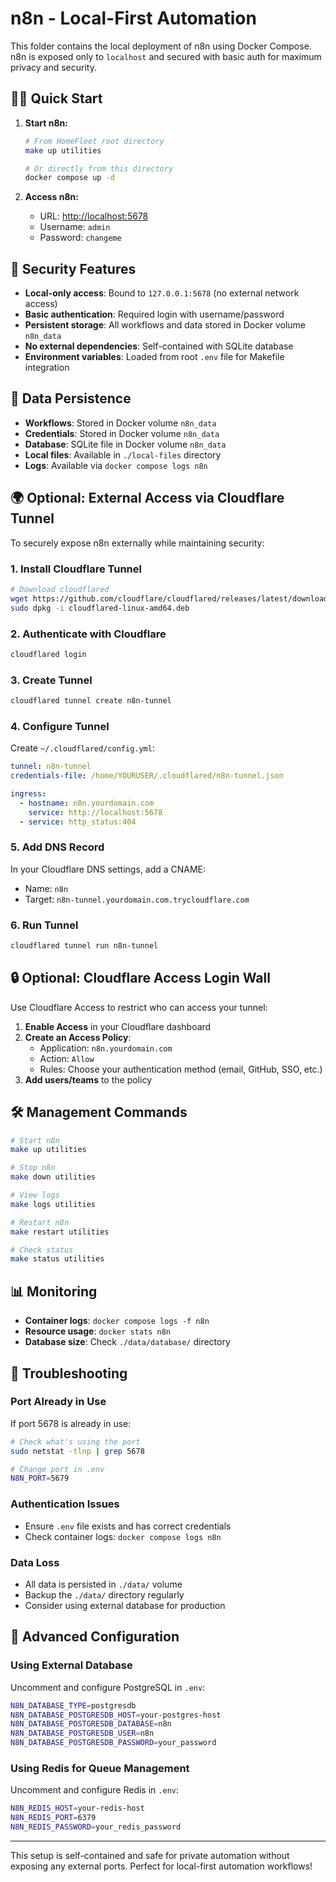 # n8n - Local-First Automation

This folder contains the local deployment of n8n using Docker Compose. n8n is exposed only to `localhost` and secured with basic auth for maximum privacy and security.

## 🏃‍♂️ Quick Start

1. **Start n8n:**
   ```bash
   # From HomeFleet root directory
   make up utilities
   
   # Or directly from this directory
   docker compose up -d
   ```

2. **Access n8n:**
   - URL: [http://localhost:5678](http://localhost:5678)
   - Username: `admin`
   - Password: `changeme`

## 🔐 Security Features

- **Local-only access**: Bound to `127.0.0.1:5678` (no external network access)
- **Basic authentication**: Required login with username/password
- **Persistent storage**: All workflows and data stored in Docker volume `n8n_data`
- **No external dependencies**: Self-contained with SQLite database
- **Environment variables**: Loaded from root `.env` file for Makefile integration

## 💾 Data Persistence

- **Workflows**: Stored in Docker volume `n8n_data`
- **Credentials**: Stored in Docker volume `n8n_data`
- **Database**: SQLite file in Docker volume `n8n_data`
- **Local files**: Available in `./local-files` directory
- **Logs**: Available via `docker compose logs n8n`

## 🌍 Optional: External Access via Cloudflare Tunnel

To securely expose n8n externally while maintaining security:

### 1. Install Cloudflare Tunnel
```bash
# Download cloudflared
wget https://github.com/cloudflare/cloudflared/releases/latest/download/cloudflared-linux-amd64.deb
sudo dpkg -i cloudflared-linux-amd64.deb
```

### 2. Authenticate with Cloudflare
```bash
cloudflared login
```

### 3. Create Tunnel
```bash
cloudflared tunnel create n8n-tunnel
```

### 4. Configure Tunnel
Create `~/.cloudflared/config.yml`:
```yaml
tunnel: n8n-tunnel
credentials-file: /home/YOURUSER/.cloudflared/n8n-tunnel.json

ingress:
  - hostname: n8n.yourdomain.com
    service: http://localhost:5678
  - service: http_status:404
```

### 5. Add DNS Record
In your Cloudflare DNS settings, add a CNAME:
- Name: `n8n`
- Target: `n8n-tunnel.yourdomain.com.trycloudflare.com`

### 6. Run Tunnel
```bash
cloudflared tunnel run n8n-tunnel
```

## 🔒 Optional: Cloudflare Access Login Wall

Use Cloudflare Access to restrict who can access your tunnel:

1. **Enable Access** in your Cloudflare dashboard
2. **Create an Access Policy**:
   - Application: `n8n.yourdomain.com`
   - Action: `Allow`
   - Rules: Choose your authentication method (email, GitHub, SSO, etc.)
3. **Add users/teams** to the policy

## 🛠️ Management Commands

```bash
# Start n8n
make up utilities

# Stop n8n
make down utilities

# View logs
make logs utilities

# Restart n8n
make restart utilities

# Check status
make status utilities
```

## 📊 Monitoring

- **Container logs**: `docker compose logs -f n8n`
- **Resource usage**: `docker stats n8n`
- **Database size**: Check `./data/database/` directory

## 🔧 Troubleshooting

### Port Already in Use
If port 5678 is already in use:
```bash
# Check what's using the port
sudo netstat -tlnp | grep 5678

# Change port in .env
N8N_PORT=5679
```

### Authentication Issues
- Ensure `.env` file exists and has correct credentials
- Check container logs: `docker compose logs n8n`

### Data Loss
- All data is persisted in `./data/` volume
- Backup the `./data/` directory regularly
- Consider using external database for production

## 🚀 Advanced Configuration

### Using External Database
Uncomment and configure PostgreSQL in `.env`:
```bash
N8N_DATABASE_TYPE=postgresdb
N8N_DATABASE_POSTGRESDB_HOST=your-postgres-host
N8N_DATABASE_POSTGRESDB_DATABASE=n8n
N8N_DATABASE_POSTGRESDB_USER=n8n
N8N_DATABASE_POSTGRESDB_PASSWORD=your_password
```

### Using Redis for Queue Management
Uncomment and configure Redis in `.env`:
```bash
N8N_REDIS_HOST=your-redis-host
N8N_REDIS_PORT=6379
N8N_REDIS_PASSWORD=your_redis_password
```

---

This setup is self-contained and safe for private automation without exposing any external ports. Perfect for local-first automation workflows! 